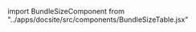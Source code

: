import BundleSizeComponent from "../apps/docsite/src/components/BundleSizeTable.jsx"

<BundleSizeComponent/>